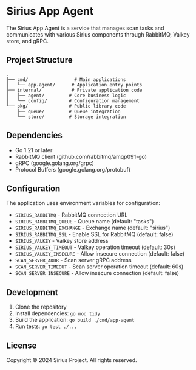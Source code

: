 # Sirius App Agent

The Sirius App Agent is a service that manages scan tasks and communicates with various Sirius components through RabbitMQ, Valkey store, and gRPC.

## Project Structure

```
.
├── cmd/                 # Main applications
│   └── app-agent/      # Application entry points
├── internal/           # Private application code
│   ├── agent/         # Core business logic
│   └── config/        # Configuration management
└── pkg/               # Public library code
    ├── queue/         # Queue integration
    └── store/         # Storage integration
```

## Dependencies

- Go 1.21 or later
- RabbitMQ client (github.com/rabbitmq/amqp091-go)
- gRPC (google.golang.org/grpc)
- Protocol Buffers (google.golang.org/protobuf)

## Configuration

The application uses environment variables for configuration:

- `SIRIUS_RABBITMQ` - RabbitMQ connection URL
- `SIRIUS_RABBITMQ_QUEUE` - Queue name (default: "tasks")
- `SIRIUS_RABBITMQ_EXCHANGE` - Exchange name (default: "sirius")
- `SIRIUS_RABBITMQ_SSL` - Enable SSL for RabbitMQ (default: false)
- `SIRIUS_VALKEY` - Valkey store address
- `SIRIUS_VALKEY_TIMEOUT` - Valkey operation timeout (default: 30s)
- `SIRIUS_VALKEY_INSECURE` - Allow insecure connection (default: false)
- `SCAN_SERVER_ADDR` - Scan server gRPC address
- `SCAN_SERVER_TIMEOUT` - Scan server operation timeout (default: 60s)
- `SCAN_SERVER_INSECURE` - Allow insecure connection (default: false)

## Development

1. Clone the repository
2. Install dependencies: `go mod tidy`
3. Build the application: `go build ./cmd/app-agent`
4. Run tests: `go test ./...`

## License

Copyright © 2024 Sirius Project. All rights reserved.
